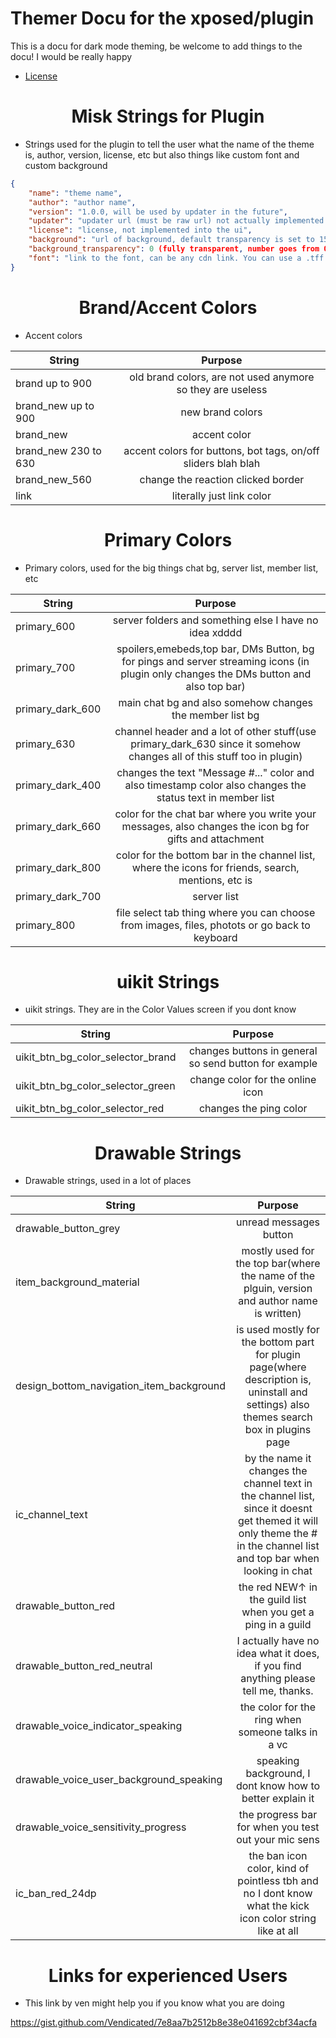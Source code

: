 # Themer Docu for the xposed/plugin
This is a docu for dark mode theming, be welcome to add things to the docu! I would be really happy
* [License](https://github.com/GangsterFox/AliuFox-themes/blob/main/LICENSE)

<h1 align="center">Misk Strings for Plugin</h1>

* Strings used for the plugin to tell the user what the name of the theme is, author, version, license, etc but also things like custom font and custom background

```json
{
    "name": "theme name",
    "author": "author name",
    "version": "1.0.0, will be used by updater in the future",
    "updater": "updater url (must be raw url) not actually implemented yet lol",
    "license": "license, not implemented into the ui",
    "background": "url of background, default transparency is set to 150 in plugin",
    "background_transparency": 0 (fully transparent, number goes from 0 to 255),
    "font": "link to the font, can be any cdn link. You can use a .tff or a .otf"
}
```

<h1 align="center">Brand/Accent Colors</h1>

* Accent colors

| String          | Purpose                 |
| ---------------- |:-----------------------:|
| brand up to 900 | old brand colors, are not used anymore so they are useless |
| brand_new up to 900 | new brand colors |
| brand_new | accent color |
| brand_new 230 to 630 | accent colors for buttons, bot tags, on/off sliders blah blah |
| brand_new_560 | change the reaction clicked border |
| link | literally just link color |

<h1 align="center">Primary Colors</h1>

* Primary colors, used for the big things chat bg, server list, member list, etc

| String          | Purpose                 |
| ---------------- |:-----------------------:|
| primary_600 | server folders and something else I have no idea xdddd |
| primary_700 | spoilers,emebeds,top bar, DMs Button, bg for pings and server streaming icons (in plugin only changes the DMs button and also top bar) |
| primary_dark_600 | main chat bg and also somehow changes the member list bg |
| primary_630 | channel header and a lot of other stuff(use primary_dark_630 since it somehow changes all of this stuff too in plugin) |
| primary_dark_400 | changes the text "Message #..." color and also timestamp color also changes the status text in member list |
| primary_dark_660 | color for the chat bar where you write your messages, also changes the icon bg for gifts and attachment |  
| primary_dark_800 | color for the bottom bar in the channel list, where the icons for friends, search, mentions, etc is |
| primary_dark_700 | server list |
| primary_800 | file select tab thing where you can choose from images, files, photots or go back to keyboard |

<h1 align="center">uikit Strings</h1>

* uikit strings. They are in the Color Values screen if you dont know

| String          | Purpose                 |
| ---------------- |:-----------------------:|
| uikit_btn_bg_color_selector_brand | changes buttons in general so send button for example |
| uikit_btn_bg_color_selector_green | change color for the online icon |
| uikit_btn_bg_color_selector_red | changes the ping color |

<h1 align="center">Drawable Strings</h1>

* Drawable strings, used in a lot of places

| String          | Purpose                 |
| ---------------- |:-----------------------:|
| drawable_button_grey | unread messages button |
| item_background_material | mostly used for the top bar(where the name of the plguin, version and author name is written) |
| design_bottom_navigation_item_background | is used mostly for the bottom part for plugin page(where description is, uninstall and settings) also themes search box in plugins page |
| ic_channel_text | by the name it changes the channel text in the channel list, since it doesnt get themed it will only theme the # in the channel list and top bar when looking in chat |
| drawable_button_red | the red NEW↑ in the guild list when you get a ping in a guild |
| drawable_button_red_neutral | I actually have no idea what it does, if you find anything please tell me, thanks. |
| drawable_voice_indicator_speaking | the color for the ring when someone talks in a vc |
| drawable_voice_user_background_speaking | speaking background, I dont know how to better explain it |
| drawable_voice_sensitivity_progress | the progress bar for when you test out your mic sens |
| ic_ban_red_24dp | the ban icon color, kind of pointless tbh and no I dont know what the kick icon color string like at all |

<h1 align="center">Links for experienced Users</h1>

* This link by ven might help you if you know what you are doing

https://gist.github.com/Vendicated/7e8aa7b2512b8e38e041692cbf34acfa
